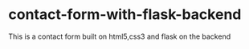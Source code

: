 # contact-form-with-flask-backend
This is a contact form built on html5,css3 and flask on the backend
